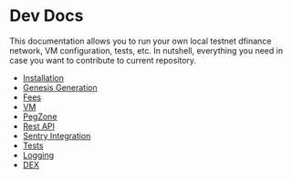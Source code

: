 # Dev Docs

This documentation allows you to run your own local testnet dfinance network,
VM configuration, tests, etc. In nutshell, everything you need in case you want
to contribute to current repository.

* [Installation](/docs/installation.md)
* [Genesis Generation](/docs/genesis_generation.md)
* [Fees](/docs/fees.md)
* [VM](/docs/vm.md)
* [PegZone](/docs/peg_zone.md)
* [Rest API](/docs/rest_api.md)
* [Sentry Integration](/docs/sentry.md)
* [Tests](/docs/tests.md)
* [Logging](/docs/logging.md)
* [DEX](/docs/dex.md)